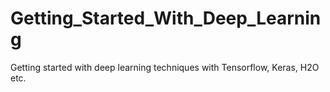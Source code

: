 # Getting_Started_With_Deep_Learning
Getting started with deep learning techniques with Tensorflow, Keras, H2O etc.
